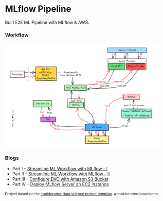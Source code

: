 MLflow Pipeline
==============================

Built E2E ML Pipeline with MLflow & AWS.

<H3>Workflow</H3>
<p align = "center">
  <img class="center" src = "https://github.com/ronylpatil/mlflow-pipeline/blob/aws/workflow/flow.png" alt = "Drawing">
</p>

<H3>Blogs </H3>

- Part I - [Streamline ML Workflow with MLflow - I](https://medium.com/towards-artificial-intelligence/streamline-ml-workflow-with-mlflow%EF%B8%8F-part-i-60857cd511ed)
- Part II - [Streamline ML Workflow with MLflow - II](https://medium.com/towards-artificial-intelligence/streamline-ml-workflow-with-mlflow-ii-daa8d50016f7)
- Part III - [Configure DVC with Amazon S3 Bucket](https://medium.com/towards-artificial-intelligence/configure-dvc-with-amazon-s3-bucket-f6d57cd242d4)
- Part IV - [Deploy MLflow Server on EC2 Instance](https://medium.com/towards-artificial-intelligence/deploy-mlflow-server-on-amazon-ec2-instance-b53d5eb3c4f3)
<p><small>Project based on the <a target="_blank" href="https://drivendata.github.io/cookiecutter-data-science/">cookiecutter data science project template</a>. #cookiecutterdatascience</small></p>
